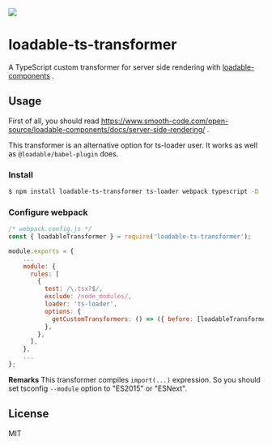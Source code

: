 ![](https://github.com/quramy/loadable-ts-transformer/workflows/build/badge.svg)
# loadable-ts-transformer

A TypeScript custom transformer for server side rendering with [loadable-components](https://github.com/smooth-code/loadable-components) .

## Usage

First of all, you should read https://www.smooth-code.com/open-source/loadable-components/docs/server-side-rendering/ .

This transformer is an alternative option for ts-loader user. It works as well as `@loadable/babel-plugin` does.

### Install

```sh
$ npm install loadable-ts-transformer ts-loader webpack typescript -D
```

### Configure webpack

```js
/* webpack.config.js */
const { loadableTransformer } = require('loadable-ts-transformer');

module.exports = {
    ...
    module: {
      rules: [
        {
          test: /\.tsx?$/,
          exclude: /node_modules/,
          loader: 'ts-loader',
          options: {
            getCustomTransformers: () => ({ before: [loadableTransformer] }),
          },
        },
      ],
    },
    ...
};
```

**Remarks** This transformer compiles `import(...)` expression. So you should set tsconfig `--module` option to "ES2015" or "ESNext".

## License
MIT

